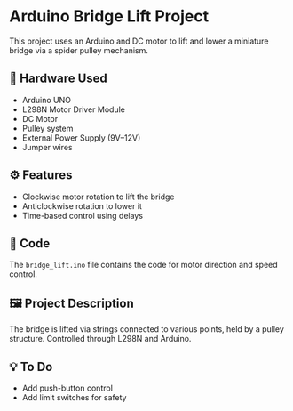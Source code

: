 # Arduino Bridge Lift Project

This project uses an Arduino and DC motor to lift and lower a miniature bridge via a spider pulley mechanism.

## 🔧 Hardware Used
- Arduino UNO
- L298N Motor Driver Module
- DC Motor
- Pulley system
- External Power Supply (9V–12V)
- Jumper wires

## ⚙️ Features
- Clockwise motor rotation to lift the bridge
- Anticlockwise rotation to lower it
- Time-based control using delays

## 📂 Code
The `bridge_lift.ino` file contains the code for motor direction and speed control.

## 🖼️ Project Description
The bridge is lifted via strings connected to various points, held by a pulley structure. Controlled through L298N and Arduino.

## 💡 To Do
- Add push-button control
- Add limit switches for safety
